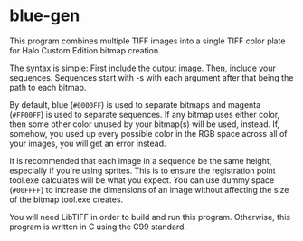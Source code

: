 # blue-gen
This program combines multiple TIFF images into a single TIFF color plate for Halo Custom Edition bitmap creation.

The syntax is simple: First include the output image. Then, include your sequences. Sequences start with -s with each
argument after that being the path to each bitmap.

By default, blue (`#0000FF`) is used to separate bitmaps and magenta (`#FF00FF`) is used to separate sequences. If any
bitmap uses either color, then some other color unused by your bitmap(s) will be used, instead. If, somehow, you used
up every possible color in the RGB space across all of your images, you will get an error instead.

It is recommended that each image in a sequence be the same height, especially if you're using sprites. This is to
ensure the registration point tool.exe calculates will be what you expect. You can use dummy space (`#00FFFF`) to
increase the dimensions of an image without affecting the size of the bitmap tool.exe creates.

You will need LibTIFF in order to build and run this program. Otherwise, this program is written in C using the C99
standard.
